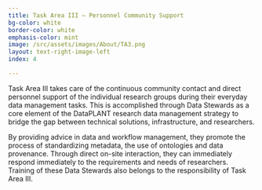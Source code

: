 ```yaml
---
title: Task Area III – Personnel Community Support
bg-color: white
border-color: white
emphasis-color: mint
image: /src/assets/images/About/TA3.png
layout: text-right-image-left
index: 4

---
```


Task Area III takes care of the continuous community contact and direct personnel support of the individual research groups during their everyday data management tasks. This is accomplished through Data Stewards as a core element of the DataPLANT research data management strategy to bridge the gap between technical solutions, infrastructure, and researchers. 

By providing advice in data and workflow management, they promote the process of standardizing metadata, the use of ontologies and data provenance. Through direct on-site interaction, they can immediately respond immediately to the requirements and needs of researchers.
Training of these Data Stewards also belongs to the responsibility of Task Area III. 



